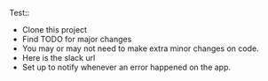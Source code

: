 Test:: 
- Clone this project 
- Find TODO for major changes
- You may or may not need to make extra minor changes on code.
- Here is the slack url
- Set up to notify whenever an error happened on the app. 